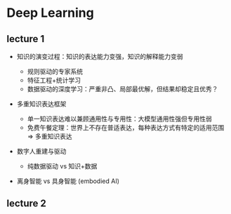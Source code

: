 # Deep Learning

## lecture 1

- 知识的演变过程：知识的表达能力变强，知识的解释能力变弱
    - 规则驱动的专家系统
    - 特征工程+统计学习
    - 数据驱动的深度学习：严重非凸、局部最优解，但结果却稳定且优秀？

- 多重知识表达框架
    - 单一知识表达难以兼顾通用性与专用性：大模型通用性强但专用性弱
    - 免费午餐定理：世界上不存在普适表达，每种表达方式有特定的适用范围 => 多重知识表达

- 数字人重建与驱动
    - 纯数据驱动 vs 知识+数据

- 离身智能 vs 具身智能 (embodied AI)

## lecture 2

